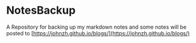 # NotesBackup
A Repository for backing up my markdown notes and some notes will be posted to [https://johnzh.github.io/blogs/](https://johnzh.github.io/blogs/)
